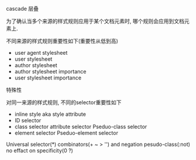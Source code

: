 cascade 层叠

为了确认当多个来源的样式规则应用于某个文档元素时, 哪个规则会应用到文档元素上.

不同来源的样式规则重要性如下(重要性从低到高)

* user agent stylesheet
* user stylesheet
* author stylesheet
* author stylesheet importance
* user stylesheet importance

特殊性

对同一来源的样式规则, 不同的selector重要性如下

* inline style aka style attribute
* ID selector
* class selector attribute selector Pseduo-class selector
* element selector Pseduo-element selector

Universal selector(*) combinators(+ ~ > '') and negation pesudo-class(:not) no effact on specificity(0 ?)